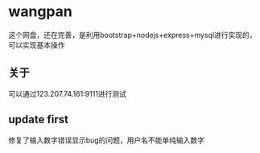# wangpan
这个网盘，还在完善，是利用bootstrap+nodejs+express+mysql进行实现的，可以实现基本操作

## 关于
可以通过123.207.74.161:9111进行测试

## update first
修复了输入数字错误显示bug的问题，用户名不能单纯输入数字